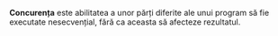 **Concurența** este abilitatea a unor părți diferite ale unui program să fie executate nesecvențial, fără ca aceasta să afecteze rezultatul.